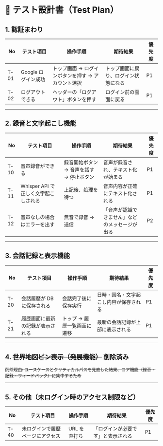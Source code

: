 # 🧪 テスト設計書（Test Plan）

<!--
【No付番ルール】
- T-01〜：認証
- T-10〜：録音・文字起こし
- T-20〜：会話記録表示
- ~~T-30〜：世界地図ピン（削除済み）~~
- T-40〜：セキュリティ関連
 -->

## 1. 認証まわり

| No   | テスト項目          | 操作手順                                           | 期待結果                             | 優先度 |
| ---- | ------------------- | -------------------------------------------------- | ------------------------------------ | ------ |
| T-01 | Google ログイン成功 | トップ画面 → ログインボタンを押す → アカウント選択 | トップ画面に戻り、ログイン状態になる | P1     |
| T-02 | ログアウトできる    | ヘッダーの「ログアウト」ボタンを押す               | ログイン前の画面に戻る               | P1     |

---

## 2. 録音と文字起こし機能

| No   | テスト項目                           | 操作手順                                 | 期待結果                                       | 優先度 |
| ---- | ------------------------------------ | ---------------------------------------- | ---------------------------------------------- | ------ |
| T-10 | 音声録音ができる                     | 録音開始ボタン → 音声を話す → 停止ボタン | 音声が録音され、テキスト化が始まる             | P1     |
| T-11 | Whisper API で正しく文字起こしされる | 上記後、処理を待つ                       | 音声内容が正確にテキスト化される               | P1     |
| T-12 | 音声なしの場合はエラーを出す         | 無音で録音 → 送信                        | 「音声が認識できません」などのメッセージが出る | P2     |

---

## 3. 会話記録と表示機能

| No   | テスト項目                       | 操作手順                    | 期待結果                               | 優先度 |
| ---- | -------------------------------- | --------------------------- | -------------------------------------- | ------ |
| T-20 | 会話履歴が DB に保存される       | 会話完了後に保存実行        | 日時・国名・文字起こし内容が保存される | P1     |
| T-21 | 履歴画面に最新の記録が表示される | トップ → 履歴一覧画面に遷移 | 最新の会話記録が上部に表示される       | P1     |

---

## 4. ~~世界地図ピン表示（発展機能）~~ 削除済み

~~削除理由: ユースケースとクリティカルパスを見直した結果、コア機能（録音・記録・フィードバック）に集中するため~~

---

## 5. その他（未ログイン時のアクセス制限など）

| No   | テスト項目                       | 操作手順     | 期待結果                           | 優先度 |
| ---- | -------------------------------- | ------------ | ---------------------------------- | ------ |
| T-40 | 未ログインで履歴ページにアクセス | URL を直打ち | 「ログインが必要です」と表示される | P1     |

